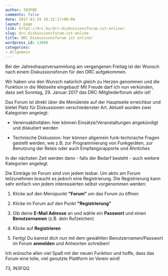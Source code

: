 ```yaml
---
author: IN3FQQ
comments: false
date: 2017-01-29 10:32:17+00:00
layout: page
link: https://drc.bz/drc-diskussionsforum-ist-online/
slug: drc-diskussionsforum-ist-online
title: DRC Diskussionsforum ist online!
wordpress_id: 13696
categories:
- Allgemein
---
```


Bei der Jahreshauptversammlung am vergangenen Freitag ist der Wunsch nach einem Diskussionsforum für den DRC aufgekommen.

Wir haben uns den Wunsch natürlich gleich zu Herzen genommen und die Funktion in die Webseite eingebaut! Mit Freude darf ich nun verkünden, dass seit Sonntag, 29. Januar 2017 das DRC-Mitgliederforum aktiv ist!

Das Forum ist direkt über die Menüleiste auf der Hauptseite erreichbar und bietet Platz für Diskussionen verschiedenster Art. Aktuell wurden zwei Kategorien angelegt:



 	
  * Vereinsaktivitäten: hier können Einsätze/Veranstaltungen angekündigt und diskutiert werden

 	
  * Technische Diskussion: hier können allgemein funk-technische Fragen gestellt werden, wie z.B. zur Programmierung von Funkgeräten, zur Benutzung der Relais oder auch Empfangsrapporte und Ähnliches


In der nächsten Zeit werden dann - falls der Bedarf besteht - auch weitere Kategorien angelegt.

Die Einträge im Forum sind von jedem lesbar. Um aktiv am Forum teilzunehmen braucht es jedoch eine Registrierung. Die Registrierung kann sehr einfach von jedem interessierten selbst vorgenommen werden:

 	
  1. Klicke auf den Menüpunkt **"Forum"** um das Forum zu öffnen

 	
  2. Klicke im Forum auf den Punkt **"Registrierung"**

 	
  3. Gib deine **E-Mail Adresse** an und wähle ein **Passwort** und einen **Benutzernamen** (z.B. dein Rufzeichen)

 	
  4. Klicke auf **Registrieren**

 	
  5. Fertig! Du kannst dich nun mit dem gewählten Benutzernamen/Passwort im Forum **anmelden** und Antworten schreiben!




Ich wünsche allen viel Spaß mit der neuen Funktion und hoffe, dass das Forum eine tolle, viel genutzte Plattform im Verein wird!



73, IN3FQQ

